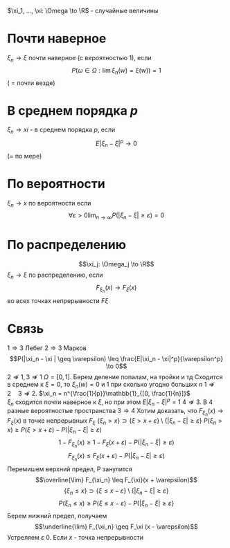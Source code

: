 $\xi_1, ..., \xi: \Omega \to \R$ - случайные величины

# Почти наверное
$\xi_n \to \xi$ почти наверное (с вероятностью 1), если $$P(\omega \in \Omega: \lim \xi_n(w) = \xi(w)) = 1$$
( = почти везде)
# В среднем порядка $p$
$\xi_n \to xi$ - в среднем порядка $p$, если $$E|\xi_n - \xi|^p \to 0$$
(= по мере)
# По вероятности
$\xi_n \to x$ по вероятности если $$\forall \varepsilon > 0 \lim_{n \to \infty} P(|\xi_n - \xi| \geq \varepsilon) = 0$$
# По распределению
$$\xi_j: \Omega_j \to \R$$ $\xi_n \to \xi$ по распределению, если $$F_{\xi_n}(x) \to F_\xi(x)$$
во всех точках непрерывности $F\xi$
# Связь
$1 \Rightarrow 3$ Лебег
$2 \Rightarrow 3$ Марков $$P(|\xi_n - \xi | \geq \varepsilon) \leq \frac{E|\xi_n - \xi|^p}{\varepsilon^p} \to 0$$
$2 \not \Rightarrow 1, 3 \not \Rightarrow 1$ 
$\Omega = [0, 1]$. Берем деление попалам, на тройки и тд
Сходится в среднем к $\xi = 0$, то $\xi_n(w) = 0$ и 1 при сколько угодно больших $n$ 
$1 \not \Rightarrow 2 \quad 3 \not \Rightarrow 2$. $\xi_n = n^{\frac{1}{p}}\mathbb{1}_{[0, \frac{1}{n}]}$  
$\xi_n$ сходится почти наверное к $\xi$, но при этом $E|\xi_n - \xi|^p = 1$
$4 \not \Rightarrow 3$. В 4  разные вероятностые пространства
$3 \Rightarrow 4$ Хотим доказать, что $F_{\xi_n}(x) \to F_\xi(x)$ в точке непрерывных $F_{\xi}$ 
$\{\xi_n > x\} \supset \{\xi > x + \varepsilon\} \setminus \{|\xi_n - \xi| \geq \varepsilon\}$ 
$P(\xi_n > x) \geq P(\xi > x + \varepsilon) - P(|\xi_n - \xi| \geq \varepsilon)$ 
$$1 - F_{\xi_n}(x) \geq 1 - F_{\xi}(x+ \varepsilon) - P(|\xi_n - \xi| \geq \varepsilon)$$
$$F_{\xi_n} (x) \leq F_{\xi} (x + \varepsilon) - P(|\xi_n - \xi| \geq \varepsilon)$$
Перемишем верхний предел, P занулится
$$\overline{\lim} F_{\xi_n} \leq F_{\xi}(x + \varepsilon)$$
$$\{\xi_n \leq x\} \supset \{\xi \leq x - \varepsilon\} \setminus \{|\xi_n - \xi| \geq \varepsilon\}$$
$$P(\xi_n \leq x) \geq P(\xi \leq x -\varepsilon) - P(|\xi_n - \xi| \geq \varepsilon\}$$
Берем нижний предел, получаем $$\underline{\lim} F_{\xi_n} \geq F_\xi (x - \varepsilon)$$
Устреляем $\varepsilon$  0. Если $x$ - точка непрерывности